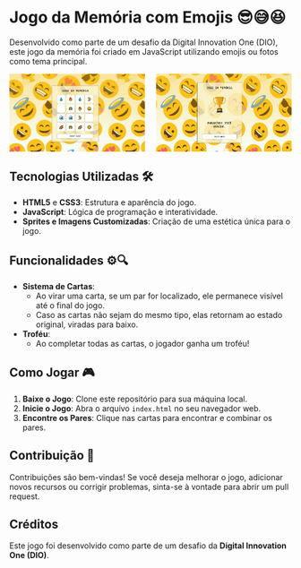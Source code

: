# Jogo da Memória com Emojis 😎😅😆

Desenvolvido como parte de um desafio da Digital Innovation One (DIO), este jogo da memória foi criado em JavaScript utilizando emojis ou fotos como tema principal.

<div style="display: flex; justify-content: space-between;">
<img src="./src/images/Screenshot_1.jpg" alt="Print do Jogo 1" width="48%">
<img src="./src/images/Screenshot_2.jpg" alt="Print do Jogo 2" width="48%">
</div>


## Tecnologias Utilizadas 🛠

- **HTML5** e **CSS3**: Estrutura e aparência do jogo.
- **JavaScript**: Lógica de programação e interatividade.
- **Sprites e Imagens Customizadas**: Criação de uma estética única para o jogo.

## Funcionalidades ⚙🔍

- **Sistema de Cartas**: 
  - Ao virar uma carta, se um par for localizado, ele permanece visível até o final do jogo.
  - Caso as cartas não sejam do mesmo tipo, elas retornam ao estado original, viradas para baixo.
- **Troféu**: 
  - Ao completar todas as cartas, o jogador ganha um troféu!

## Como Jogar 🎮

1. **Baixe o Jogo**: Clone este repositório para sua máquina local.
2. **Inicie o Jogo**: Abra o arquivo `index.html` no seu navegador web.
3. **Encontre os Pares**: Clique nas cartas para encontrar e combinar os pares.

## Contribuição 🤝

Contribuições são bem-vindas! Se você deseja melhorar o jogo, adicionar novos recursos ou corrigir problemas, sinta-se à vontade para abrir um pull request.

## Créditos

Este jogo foi desenvolvido como parte de um desafio da **Digital Innovation One (DIO)**.
